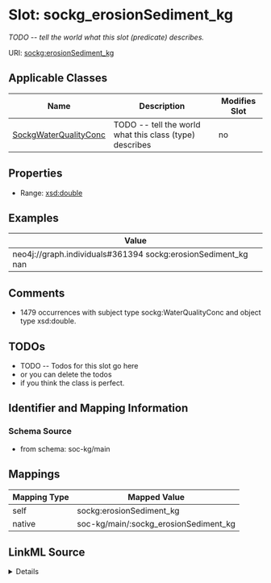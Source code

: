 

# Slot: sockg_erosionSediment_kg


_TODO -- tell the world what this slot (predicate) describes._





URI: [sockg:erosionSediment_kg](http://www.semanticweb.org/sockg/ontologies/2024/0/soil-carbon-ontology/erosionSediment_kg)



<!-- no inheritance hierarchy -->





## Applicable Classes

| Name | Description | Modifies Slot |
| --- | --- | --- |
| [SockgWaterQualityConc](../classes/SockgWaterQualityConc.md) | TODO -- tell the world what this class (type) describes |  no  |







## Properties

* Range: [xsd:double](http://www.w3.org/2001/XMLSchema#double)






## Examples

| Value |
| --- |
| neo4j://graph.individuals#361394 sockg:erosionSediment_kg nan |

## Comments

* 1479 occurrences with subject type sockg:WaterQualityConc and object type xsd:double.

## TODOs

* TODO -- Todos for this slot go here
* or you can delete the todos
* if you think the class is perfect.

## Identifier and Mapping Information







### Schema Source


* from schema: soc-kg/main




## Mappings

| Mapping Type | Mapped Value |
| ---  | ---  |
| self | sockg:erosionSediment_kg |
| native | soc-kg/main/:sockg_erosionSediment_kg |




## LinkML Source

<details>
```yaml
name: sockg_erosionSediment_kg
description: TODO -- tell the world what this slot (predicate) describes.
todos:
- TODO -- Todos for this slot go here
- or you can delete the todos
- if you think the class is perfect.
comments:
- 1479 occurrences with subject type sockg:WaterQualityConc and object type xsd:double.
examples:
- value: neo4j://graph.individuals#361394 sockg:erosionSediment_kg nan
from_schema: soc-kg/main
rank: 1000
slot_uri: sockg:erosionSediment_kg
alias: sockg_erosionSediment_kg
domain_of:
- sockg_WaterQualityConc
range: double

```
</details>